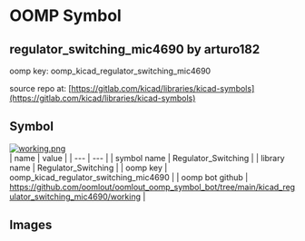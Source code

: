 # OOMP Symbol  
## regulator_switching_mic4690  by arturo182  
  
oomp key: oomp_kicad_regulator_switching_mic4690  
  
source repo at: [https://gitlab.com/kicad/libraries/kicad-symbols](https://gitlab.com/kicad/libraries/kicad-symbols)  
## Symbol  
  
[![working.png](working_600.png)](working.png)  
| name | value | 
| --- | --- | 
| symbol name | Regulator_Switching | 
| library name | Regulator_Switching | 
| oomp key | oomp_kicad_regulator_switching_mic4690 | 
| oomp bot github | https://github.com/oomlout/oomlout_oomp_symbol_bot/tree/main/kicad_regulator_switching_mic4690/working | 
## Images  
